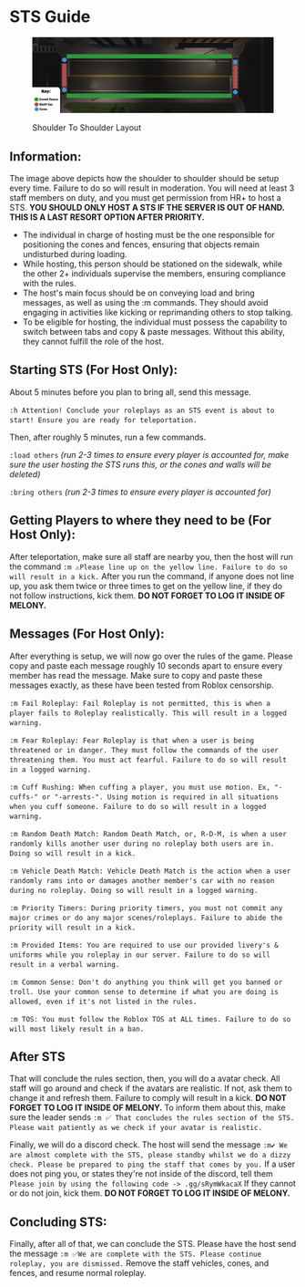 # STS Guide

<figure><img src=".gitbook/assets/key.png" alt=""><figcaption><p>Shoulder To Shoulder Layout</p></figcaption></figure>

## Information:

The image above depicts how the shoulder to shoulder should be setup every time. Failure to do so will result in moderation. You will need at least 3 staff members on duty, and you must get permission from HR+ to host a STS. **YOU SHOULD ONLY HOST A STS IF THE SERVER IS OUT OF HAND. THIS IS A LAST RESORT OPTION AFTER PRIORITY.**



* The individual in charge of hosting must be the one responsible for positioning the cones and fences, ensuring that objects remain undisturbed during loading.
* While hosting, this person should be stationed on the sidewalk, while the other 2+ individuals supervise the members, ensuring compliance with the rules.
* The host's main focus should be on conveying load and bring messages, as well as using the :m commands. They should avoid engaging in activities like kicking or reprimanding others to stop talking.
*   To be eligible for hosting, the individual must possess the capability to switch between tabs and copy & paste messages. Without this ability, they cannot fulfill the role of the host.



## Starting STS (For Host Only):

About 5 minutes before you plan to bring all, send this message.

`:h Attention! Conclude your roleplays as an STS event is about to start! Ensure you are ready for teleportation.`

Then, after roughly 5 minutes, run a few commands.&#x20;

`:load others` _(run 2-3 times to ensure every player is accounted for, make sure the user hosting the STS runs this, or the cones and walls will be deleted)_

`:bring others` _(run 2-3 times to ensure every player is accounted for)_



## Getting Players to where they need to be (For Host Only):

After teleportation, make sure all staff are nearby you, then the host will run the command `:m ⚠️Please line up on the yellow line. Failure to do so will result in a kick.` After you run the command, if anyone does not line up, you ask them twice or three times to get on the yellow line, if they do not follow instructions, kick them. **DO NOT FORGET TO LOG IT INSIDE OF MELONY.**



## Messages (For Host Only):

After everything is setup, we will now go over the rules of the game. Please copy and paste each message roughly 10 seconds apart to ensure every member has read the message. Make sure to copy and paste these messages exactly, as these have been tested from Roblox censorship.

`:m Fail Roleplay: Fail Roleplay is not permitted, this is when a player fails to Roleplay realistically. This will result in a logged warning.`

`:m Fear Roleplay: Fear Roleplay is that when a user is being threatened or in danger. They must follow the commands of the user threatening them. You must act fearful. Failure to do so will result in a logged warning.`

`:m Cuff Rushing: When cuffing a player, you must use motion. Ex, "-cuffs-" or "-arrests-". Using motion is required in all situations when you cuff someone. Failure to do so will result in a logged warning.`

`:m Random Death Match: Random Death Match, or, R-D-M, is when a user randomly kills another user during no roleplay both users are in. Doing so will result in a kick.`

`:m Vehicle Death Match: Vehicle Death Match is the action when a user randomly rams into or damages another member's car with no reason during no roleplay. Doing so will result in a logged warning.`

`:m Priority Timers: During priority timers, you must not commit any major crimes or do any major scenes/roleplays. Failure to abide the priority will result in a kick.`

`:m Provided Items: You are required to use our provided livery's & uniforms while you roleplay in our server. Failure to do so will result in a verbal warning.`

`:m Common Sense: Don't do anything you think will get you banned or troll. Use your common sense to determine if what you are doing is allowed, even if it's not listed in the rules.`

`:m TOS: You must follow the Roblox TOS at ALL times. Failure to do so will most likely result in a ban.`



## After STS

That will conclude the rules section, then, you will do a avatar check. All staff will go around and check if the avatars are realistic. If not, ask them to change it and refresh them. Failure to comply will result in a kick. **DO NOT FORGET TO LOG IT INSIDE OF MELONY.** To inform them about this, make sure the leader sends `:m ✅ That concludes the rules section of the STS. Please wait patiently as we check if your avatar is realistic.`



Finally, we will do a discord check. The host will send the message `:m✔️ We are almost complete with the STS, please standby whilst we do a dizzy check. Please be prepared to ping the staff that comes by you.` If a user does not ping you, or states they're not inside of the discord, tell them `Please join by using the following code -> .gg/sRymWkacaX` If they cannot or do not join, kick them. **DO NOT FORGET TO LOG IT INSIDE OF MELONY.**



## Concluding STS:

Finally, after all of that, we can conclude the STS. Please have the host send the message `:m ✅We are complete with the STS. Please continue roleplay, you are dismissed.` Remove the staff vehicles, cones, and fences, and resume normal roleplay.





